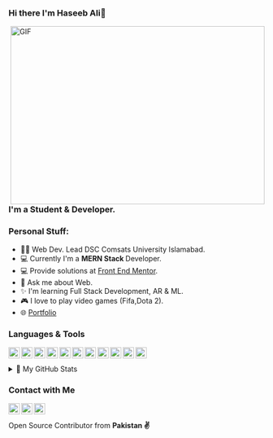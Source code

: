 
### Hi there I'm Haseeb Ali👋

<img align="right" alt="GIF" src="https://raw.githubusercontent.com/m-hamzashakeel/m-hamzashakeel/master/code.gif" width="500" height="350" />

### I'm a Student & Developer.


### Personal Stuff:
- 🙋‍♂️ Web Dev. Lead DSC Comsats University Islamabad.
- 💻 Currently I'm a <b>MERN Stack </b> Developer.
- 💻 Provide solutions at [Front End Mentor][frontend].
- 💬 Ask me about Web.
- ✨ I'm learning Full Stack Development, AR & ML.
- 🎮 I love to play video games (Fifa,Dota 2).
- 🌐 [Portfolio][portfolio]


### Languages & Tools
<img align="left" alt="haseebalisajid | React" width=22px src="https://cdn.jsdelivr.net/npm/simple-icons@v3/icons/react.svg">
<img align="left" alt="haseebalisajid | Redux" width=22px src="https://cdn.jsdelivr.net/npm/simple-icons@v3/icons/redux.svg">
<img align="left" alt="haseebalisajid | Node" width=22px src="https://img.icons8.com/windows/452/nodejs.png">
<img align="left" alt="haseebalisajid | MongoFB" width=22px src="https://cdn.jsdelivr.net/npm/simple-icons@v3/icons/javascript.svg">
<img align="left" alt="haseebalisajid | Javascript" width=22px src="https://cdn.jsdelivr.net/npm/simple-icons@v3/icons/mongodb.svg">
<img align="left" alt="haseebalisajid | Firebase" width=22px src="https://cdn.jsdelivr.net/npm/simple-icons@v3/icons/firebase.svg">
<img align="left" alt="haseebalisajid | HTML5" width=22px src="https://cdn.jsdelivr.net/npm/simple-icons@v3/icons/html5.svg">
<img align="left" alt="haseebalisajid | CSS" width=22px src="https://cdn.jsdelivr.net/npm/simple-icons@v3/icons/css3.svg">
<img align="left" alt="haseebalisajid | Boostrap" width=22px src="https://cdn.jsdelivr.net/npm/simple-icons@v3/icons/bootstrap.svg">
<img align="left" alt="haseebalisajid | JQuery" width=22px src="https://cdn.jsdelivr.net/npm/simple-icons@v3/icons/jquery.svg">
<img align="left" alt="haseebalisajid | VS Code" width=22px src="https://cdn.jsdelivr.net/npm/simple-icons@v3/icons/visualstudio.svg">
<br>
<br>
<details>
<summary>📝 My GitHub Stats</summary>
<br>

[![haseeb's github stats](https://github-readme-stats.vercel.app/api/?username=haseebalisajid&show_icons=true&title_color=fff&icon_color=79ff97&text_color=9f9f9f&bg_color=151515)

</details>



### Contact with Me

[<img align="left" alt="haseebalisajid | Facebook" width=22px src="https://cdn.jsdelivr.net/npm/simple-icons@v3/icons/facebook.svg">][facebook]
[<img align="left" alt="haseebalisajid | Twitter" width=22px src="https://cdn.jsdelivr.net/npm/simple-icons@v3/icons/twitter.svg">][twitter]
[<img align="left" alt="haseebalisajid | LinkedIn" width=22px src="https://cdn.jsdelivr.net/npm/simple-icons@v3/icons/linkedin.svg">][linkedin]
<br>
<br>
Open Source Contributor from <b>Pakistan<b> ✌️

[twitter]: https://twitter.com/iam_haseebali
[linkedin]: https://www.linkedin.com/in/haseeb-ali-720531149/
[facebook]: https://www.facebook.com/CBthecomputerguy/
[frontend]:https://www.frontendmentor.io/profile/haseebalisajid
[portfolio]:https://cb-portfolio.netlify.app/
